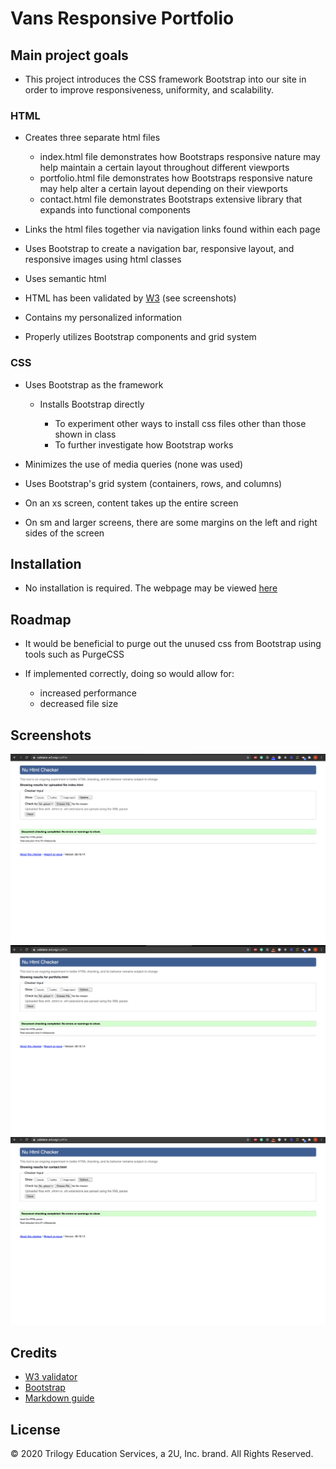 # Vans Responsive Portfolio

## Main project goals

- This project introduces the CSS framework Bootstrap into our site in order to improve responsiveness, uniformity, and scalability.

### HTML

- Creates three separate html files

  - index.html file demonstrates how Bootstraps responsive nature may help maintain a certain layout throughout different viewports
  - portfolio.html file demonstrates how Bootstraps responsive nature may help alter a certain layout depending on their viewports
  - contact.html file demonstrates Bootstraps extensive library that expands into functional components

- Links the html files together via navigation links found within each page

- Uses Bootstrap to create a navigation bar, responsive layout, and responsive images using html classes

- Uses semantic html

- HTML has been validated by [W3](https://validator.w3.org/) (see screenshots)

- Contains my personalized information

- Properly utilizes Bootstrap components and grid system

### CSS

- Uses Bootstrap as the framework

  - Installs Bootstrap directly

    - To experiment other ways to install css files other than those shown in class
    - To further investigate how Bootstrap works

- Minimizes the use of media queries (none was used)

- Uses Bootstrap's grid system (containers, rows, and columns)

- On an xs screen, content takes up the entire screen

- On sm and larger screens, there are some margins on the left and right sides of the screen

## Installation

- No installation is required. The webpage may be viewed [here](https://vtaymany.github.io/vans-responsive-portfolio/)

## Roadmap

- It would be beneficial to purge out the unused css from Bootstrap using tools such as PurgeCSS

- If implemented correctly, doing so would allow for:
  - increased performance
  - decreased file size

## Screenshots

![Index validation](./images/index-validation.png 'Index validation')
![Portfolio validation](./images/portfolio-validation.png 'Portfolio validation')
![Contact validation](./images/contact-validation.png 'Contact validation')

## Credits

- [W3 validator](https://validator.w3.org/)
- [Bootstrap](https://getbootstrap.com/)
- [Markdown guide](https://www.markdownguide.org/basic-syntax/)

## License

© 2020 Trilogy Education Services, a 2U, Inc. brand. All Rights Reserved.
